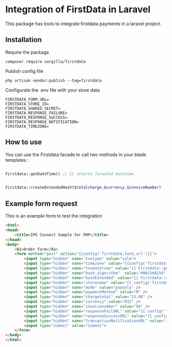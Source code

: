 # Integration of FirstData in Laravel

This package has tools to integrate firstdata payments in a laravel project.

## Installation

Require the package
``` 
composer require sargilla/firstdata
```


Publish config file
```
php artisan vendor:publish --tag=firstdata
```

Configurate the .env file with your store data
```
FIRSTDATA_FORM_URL=
FIRSTDATA_STORE_ID=
FIRSTDATA_SHARED_SECRET=
FIRSTDATA_RESPONSE_FAILURE=
FIRSTDATA_RESPONSE_SUCCESS=
FIRSTDATA_RESPONSE_NOTIFICATION=
FIRSTDATA_TIMEZONE=
```
## How to use
You can use the Firstdata facade to call two methods in your blade templates :

```php

Firstdata::getDateTime() // It returns formated datetime


Firstdata::createExtendedHash($totalcharge,$currency,$invoiceNumber) 

```

## Example form request

This is an example form to test the integration 

```html
<html>
<head>
    <title>IPG Connect Sample for PHP</title>
</head>
<body>
    <h1>Order Form</h1>
    <form method="post" action="{{config('firstdata.form_url')}}">
        <input type="hidden" name="txntype" value="sale">
        <input type="hidden" name="timezone" value="{{config('firstdata.timezone')}}" />
        <input type="hidden" name="txndatetime" value="{{ Firstdata::getDateTime() }}" />
        <input type="hidden" name="hash_algorithm"  value="HMACSHA256" />
        <input type="hidden" name="hashExtended" value="{{ Firstdata::createExtendedHash('13.00','032','50') }}" />
        <input type="hidden" name="storename" value="{{ config('firstdata.store_id') }}" />
        <input type="hidden" name="mode" value="payonly" />
        <input type="hidden" name="paymentMethod" value="M" />
        <input type="hidden" name="chargetotal" value="13.00" />
        <input type="hidden" name="currency" value="032" />
        <input type="hidden" name="invoicenumber" value="50" />
        <input type="hidden" name="responseFailURL" value="{{ config('firstdata.response_failure') }}" />
        <input type="hidden" name="responseSuccessURL" value="{{ config('firstdata.response_success') }}" />
        <input type="hidden" name="transactionNotificationURL" value="{{ config('firstdata.response_notification') }}" />
        <input type="submit" value="Submit">
    </form>
</body>
</html>
```
